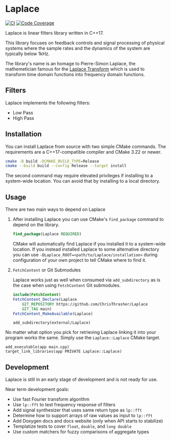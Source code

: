 # Laplace

[![CI](https://github.com/ChrisThrasher/Laplace/actions/workflows/ci.yml/badge.svg)](https://github.com/ChrisThrasher/Laplace/actions/workflows/ci.yml)
[![Code Coverage](https://codecov.io/github/ChrisThrasher/Laplace/branch/main/graph/badge.svg?token=t85cTyvsez)](https://codecov.io/github/ChrisThrasher/Laplace)

Laplace is linear filters library written in C++17.

This library focuses on feedback controls and signal processing of physical systems where the sample rates and the dynamics of the system are typically below 1kHz.

The library's name is an homage to Pierre-Simon Laplace, the mathemetician famous for the [Laplace Transform](https://en.wikipedia.org/wiki/Laplace_transform) which is used to transform time domain functions into frequency domain functions.

## Filters

Laplace implements the following filters:

* Low Pass
* High Pass

## Installation

You can install Laplace from source with two simple CMake commands.
The requirements are a C++17-compatible compiler and CMake 3.22 or newer.

```bash
cmake -B build -DCMAKE_BUILD_TYPE=Release
cmake --build build --config Release --target install
```

The second command may require elevated privileges if installing to a system-wide location.
You can avoid that by installing to a local directory.

## Usage

There are two main ways to depend on Laplace

1. After installing Laplace you can use CMake's `find_package` command to depend on the library.

    ```cmake
    find_package(Laplace REQUIRED)
    ```

    CMake will automatically find Laplace if you installed it to a system-wide location.
    If you instead installed Laplace to some alternative directory you can use `-DLaplace_ROOT=<path/to/Laplace/installation>`
    during configuration of your own project to tell CMake where to find it.

1.  `FetchContent` or Git Submodules

    Laplace works just as well when consumed via `add_subdirectory` as is the case when using `FetchContent` Git submodules.

    ```cmake
    include(FetchContent)
    FetchContent_Declare(Laplace
        GIT_REPOSITORY https://github.com/ChrisThrasher/Laplace
        GIT_TAG main)
    FetchContent_MakeAvailable(Laplace)
    ```

    ```
    add_subdirectory(external/Laplace)
    ```

No matter what option you pick for retrieving Laplace linking it into your program works the same.
Simply use the `Laplace::Laplace` CMake target.

```
add_executable(app main.cpp)
target_link_libraries(app PRIVATE Laplace::Laplace)
```

## Development

Laplace is still in an early stage of development and is not ready for use.

Near term development goals:

 * Use fast Fourier transform algorithm
 * Use `lp::fft` to test frequency response of filters
 * Add signal synthesizer that uses same return type as `lp::fft`
 * Determine how to support arrays of raw values as input to `lp::fft`
 * Add Doxygen docs and docs website (only when API starts to stabilize)
 * Templatize tests to cover `float`, `double`, and `long double`
 * Use custom matchers for fuzzy comparisons of aggregate types
